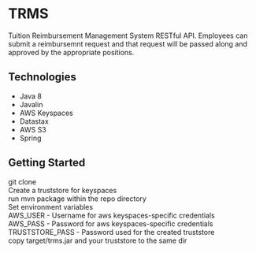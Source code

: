 # TRMS
Tuition Reimbursement Management System RESTful API. Employees can submit a reimbursemnt request and that request will be passed along and approved by the appropriate positions.

## Technologies
- Java 8
- Javalin
- AWS Keyspaces
- Datastax
- AWS S3
- Spring

## Getting Started
git clone  
Create a truststore for keyspaces  
run mvn package within the repo directory  
Set environment variables  
AWS_USER - Username for aws keyspaces-specific credentials  
AWS_PASS - Password for aws keyspaces-specific credentials  
TRUSTSTORE_PASS - Password used for the created truststore  
copy target/trms.jar and your truststore to the same dir  
